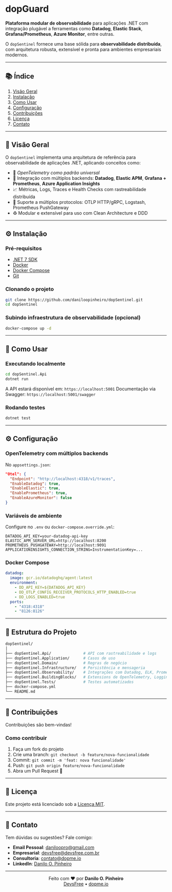 # dopGuard

**Plataforma modular de observabilidade** para aplicações .NET com integração plugável a ferramentas como **Datadog**, **Elastic Stack**, **Grafana/Prometheus**, **Azure Monitor**, entre outras.

O `dopSentinel` fornece uma base sólida para **observabilidade distribuída**, com arquitetura robusta, extensível e pronta para ambientes empresariais modernos.

---

## 📚 Índice

1. [Visão Geral](#visão-geral)
2. [Instalação](#instalação)
3. [Como Usar](#como-usar)
4. [Configuração](#configuração)
5. [Contribuições](#contribuições)
6. [Licença](#licença)
7. [Contato](#contato)

---

## 🔭 Visão Geral

O `dopSentinel` implementa uma arquitetura de referência para observabilidade de aplicações .NET, aplicando conceitos como:

* 🔌 *OpenTelemetry como padrão universal*
* 🧩 Integração com múltiplos backends: **Datadog**, **Elastic APM**, **Grafana + Prometheus**, **Azure Application Insights**
* 📈 Métricas, Logs, Traces e Health Checks com rastreabilidade distribuída
* 🔁 Suporte a múltiplos protocolos: OTLP HTTP/gRPC, Logstash, Prometheus PushGateway
* ♻️ Modular e extensível para uso com Clean Architecture e DDD

---

## ⚙️ Instalação

### Pré-requisitos

* [.NET 7 SDK](https://dotnet.microsoft.com/en-us/download)
* [Docker](https://www.docker.com/)
* [Docker Compose](https://docs.docker.com/compose/)
* [Git](https://git-scm.com/)

### Clonando o projeto

```bash
git clone https://github.com/daniloopinheiro/dopSentinel.git
cd dopSentinel
```

### Subindo infraestrutura de observabilidade (opcional)

```bash
docker-compose up -d
```

---

## 🚀 Como Usar

### Executando localmente

```bash
cd dopSentinel.Api
dotnet run
```

A API estará disponível em: `https://localhost:5001`
Documentação via Swagger: `https://localhost:5001/swagger`

### Rodando testes

```bash
dotnet test
```

---

## ⚙️ Configuração

### OpenTelemetry com múltiplos backends

No `appsettings.json`:

```json
"Otel": {
  "Endpoint": "http://localhost:4318/v1/traces",
  "EnableDatadog": true,
  "EnableElastic": true,
  "EnablePrometheus": true,
  "EnableAzureMonitor": false
}
```

### Variáveis de ambiente

Configure no `.env` ou `docker-compose.override.yml`:

```env
DATADOG_API_KEY=your-datadog-api-key
ELASTIC_APM_SERVER_URL=http://localhost:8200
PROMETHEUS_PUSHGATEWAY=http://localhost:9091
APPLICATIONINSIGHTS_CONNECTION_STRING=InstrumentationKey=...
```

### Docker Compose

```yaml
datadog:
  image: gcr.io/datadoghq/agent:latest
  environment:
    - DD_API_KEY=${DATADOG_API_KEY}
    - DD_OTLP_CONFIG_RECEIVER_PROTOCOLS_HTTP_ENABLED=true
    - DD_LOGS_ENABLED=true
  ports:
    - "4318:4318"
    - "8126:8126"
```

---

## 🧱 Estrutura do Projeto

```bash
dopSentinel/
│
├── dopSentinel.Api/              # API com rastreabilidade e logs
├── dopSentinel.Application/      # Casos de uso
├── dopSentinel.Domain/           # Regras de negócio
├── dopSentinel.Infrastructure/   # Persistência e mensageria
├── dopSentinel.Observability/    # Integrações com Datadog, ELK, Prometheus, etc
├── dopSentinel.BuildingBlocks/   # Extensions de OpenTelemetry, Logging e Metrics
├── dopSentinel.Tests/            # Testes automatizados
├── docker-compose.yml
└── README.md
```

---

## 🤝 Contribuições

Contribuições são bem-vindas!

### Como contribuir

1. Faça um fork do projeto
2. Crie uma branch: `git checkout -b feature/nova-funcionalidade`
3. Commit: `git commit -m 'feat: nova funcionalidade'`
4. Push: `git push origin feature/nova-funcionalidade`
5. Abra um Pull Request 🚀

---

## 📄 Licença

Este projeto está licenciado sob a [Licença MIT](LICENSE).

---

## 👋 Contato

Tem dúvidas ou sugestões? Fale comigo:

* **Email Pessoal**: [daniloopro@gmail.com](mailto:daniloopro@gmail.com)
* **Empresarial**: [devsfree@devsfree.com.br](mailto:devsfree@devsfree.com.br)
* **Consultoria**: [contato@dopme.io](mailto:contato@dopme.io)
* **LinkedIn**: [Danilo O. Pinheiro](https://www.linkedin.com/in/daniloopinheiro)

---

<p align="center">Feito com ❤️ por <strong>Danilo O. Pinheiro</strong><br/> <a href="https://devsfree.com.br" target="_blank">DevsFree</a> • <a href="https://dopme.io" target="_blank">dopme.io</a></p>
